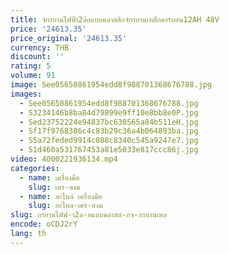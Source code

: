 ```yaml
---
title: จักรยานไฟฟ้า2ล้อแบบคลาสสิกจักรยานเหล็กคาร์บอน12AH 48V
price: '24613.35'
price_original: '24613.35'
currency: THB
discount: ''
rating: 5
volume: 91
image: See05650861954edd8f988701368676788.jpg
images:
  - See05650861954edd8f988701368676788.jpg
  - S3234146b8ba84d79899e9ff10e8bb8e0P.jpg
  - Sed23752224e94837bc630565a84b511eH.jpg
  - Sf17f9768386c4c83b29c36a4b064893ba.jpg
  - S5a72feded9914c088c8340c545a9247e7.jpg
  - S1d460a531767453a81e5033e817ccc86j.jpg
video: 4000221936134.mp4
categories:
  - name: เครื่องมือ
    slug: เคร-องม
  - name: อะไหล่ เครื่องมือ
    slug: อะไหล-เคร-องม
slug: กรยานไฟฟ-า2ล-อแบบคลาสส-กจ-กรยานเหล
encode: oCDJ2rY
lang: th
---
```

  